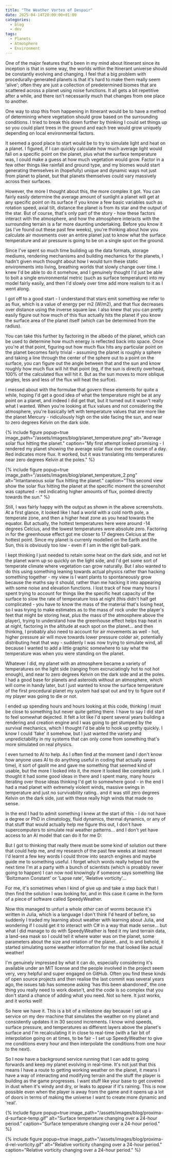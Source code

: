 ```yaml
---
title: "The Weather Vortex of Despair"
date: 2025-04-14T20:00:00+01:00
categories:
  - blog
  - dev
tags:
  - Planets
  - Atmosphere
  - Environment
---
```


One of the major features that's been in my mind about Itinerant since its inception is that in some way, the worlds within the Itinerant universe should be constantly evolving and changing. I feel that a big problem with procedurally-generated planets is that it's hard to make them really seem 'alive'; often they are just a collection of predetermined biomes that are scattered across a planet using noise functions. It all gets a bit repetitive after a while, and there isn't necessarily much that changes from one place to another.

One way to stop this from happening in Itinerant would be to have a method of determining where vegetation should grow based on the surrounding conditions. I tried to break this down further by thinking I could set things up so you could plant trees in the ground and each tree would grow uniquely depending on local environmental factors.

It seemed a good place to start would be to try to simulate light and heat on a planet. I figured, if I can quickly calculate how much average light would fall on a specific point on the planet, plus what the surface temperature was, I could make a guess at how much vegetation would grow. Factor in a few other things like rainfall and ground type, and my biomes would start generating themselves in (hopefully) unique and dynamic ways not just from planet to planet, but that planets themselves could vary massively across their surfaces.

However, the more I thought about this, the more complex it got. You can fairly easily determine the average amount of sunlight a planet will get at any specific point on its surface if you know a few basic variables such as rotation speed, axial tilt, distance the planet is from its star and the output of the star. But of course, that's only part of the story - how these factors interact with the atmosphere, and how the atmosphere interacts with the surrounding terrain is a far more daunting undertaking. Before you know it (as I've found out these past few weeks), you're thinking about how you calculate air movements over an entire planet just to know what the surface temperature and air pressure is going to be on a single spot on the ground.

Since I've spent so much time building up the data formats, storage mediums, rendering mechanisms and building mechanics for the planets, I hadn't given much thought about how I would turn these static environments into living, breathing worlds that slowly change over time. I knew I'd be able to do it somehow, and I genuinely thought I'd just be able to bolt a single environmental metric (such as surface temperature) into my model fairly easily, and then I'd slowly over time add more realism to it as I went along.

I got off to a good start - I understand that stars emit something we refer to as flux, which is a value of energy per m2 (W/m2), and that flux decreases over distance using the inverse square law. I also knew that you can pretty easily figure out how much of this flux actually hits the planet if you know the surface area of the planet itself (which can be determined from the radius).

You can take this further by factoring in the albedo of the planet, which can be used to determine how much energy is reflected back into space. Once you're at that point, figuring out how much flux hits any particular point on the planet becomes fairly trivial - assuming the planet is roughly a sphere and taking a line through the center of the sphere out to a point on the surface, you can figure out the angle between that and the sun and know roughly how much flux will hit that point (eg, if the sun is directly overhead, 100% of the calculated flux will hit it. But as the sun moves to more oblique angles, less and less of the flux will heat the surfce).

I messed about with the formulae that govern these elements for quite a while, hoping I'd get a good idea of what the temperature might be at any point on a planet, and indeed I did get that, but it turned out it wasn't really what I wanted. When you're looking at flux values and not considering the atmosphere, you're basically left with temperature values that are more like the planet Mercury - ridiculously high on the side facing the sun, and near to zero degrees Kelvin on the dark side.

{% include figure popup=true image_path="/assets/images/blog/planet_temperature.png" alt="Average solar flux hitting the planet." caption="My first attempt looked promising - I rendered my planet showing the average solar flux over the course of a day. Red indicates more flux. It worked, but it was translating into temperatures near zero degrees Kelvin at the poles." %}

{% include figure popup=true image_path="/assets/images/blog/planet_temperature_2.png" alt="Intantaneous solar flux hitting the planet." caption="This second view show the solar flux hitting the planet at the specific moment the screenshot was captured - red indicating higher amounts of flux, pointed directly towards the sun." %}

Still, I was fairly happy with the output as shown in the above screenshots. At a first glance, it looked like I had a world with a cold north pole, a temperate zone, and then a higher heat zone as you head towards the equator. But actually, the hottest temperatures here were around -14 degrees Celcius, and the lowest temperatures were absolute zero. Factoring in for the greenhouse effect got me closer to 17 degrees Celcius at the hottest point. Since my planet is currenly modelled on the Earth and the Sun, this is obviously too low - even if I am in the right ball-park.

I kept thinking I just needed to retain some heat on the dark side, and not let the planet warm up so quickly on the light side, and I'd get some sort of temperate climate where vegetation can grow naturally. But I also wanted to do this using something leaning towards actual physics rather than hacking something together - my view is I want plants to spontaneously grow because the maths say it should, rather than me hacking it into appearing with some noise and elevation functions. I lost track of how many hours I spent trying to account for things like the specific heat capacity of the surface to slow the rate of temperature loss at night (this didn't half get complicated - you have to know the mass of the material that's losing heat, so I was trying to make estimates as to the mass of rock under the player's feet that might be storing heat, plus the mass of the atmosphere above the player), trying to understand how the greenhouse effect helps trap heat in at night, factoring in the altitude at each spot on the planet... and then thinking, I probably also need to account for air movements as well - hot, higher pressure air will move towards lower pressure colder air, potentially distributing heat that way - suddenly I was now trying to simulate wind, all because I wanted to add a little graphic somewhere to say what the temperature was when you were standing on the planet.

Whatever I did, my planet with an atmosphere became a variety of temperatures on the light side (ranging from excruciatingly hot to not hot enough), and near to zero degrees Kelvin on the dark side and at the poles. I had a good base for planets and asteroids without an atmosphere, which will come in handy later, but I just wanted to know the surface temperature of the first procedural planet my system had spat out and try to figure out if my player was going to die or not.

I ended up spending hours and hours looking at this code, thinking I must be close to something but never quite getting there. I have to say I did start to feel somewhat dejected. It felt a lot like I'd spent several years building a rendering and creation engine and I was going to get stumped by the survival mechanics, which I thought I'd be able to hook up pretty quickly. I know I could 'fake' it somehow, but I just wanted the variety and unpredictability in my systems that can only come from something that's more simulated on real physics.



I even turned to AI to help. As I often find at the moment (and I don't know how anyone uses AI to do anything useful in coding that actually saves time), it sort of gaslit me and gave me something that seemed kind of usable, but the more I looked into it, the more it looked like complete junk. I thought it had some good ideas in there and I spent many, many hours iterating over those ideas thinking I'd get to somewhere good - in the end I had a mad planet with extremely violent winds, massive swings in temperature and just no survivability rating.. and it was still zero degrees Kelvin on the dark side, just with these really high winds that made no sense.

In the end I had to admit something I knew at the start of this - I do not have a degree or PhD in climatology, fluid dynamics, thermal dynamics, or any of that stuff that would actually help me figure this out, I don't have supercomputers to simulate real weather patterns... and I don't yet have access to an AI model that can do it for me D:

But I got to thinking that really there must be some kind of solution out there that could help me, and my research of the past few weeks at least meant I'd learnt a few key words I could throw into search engines and maybe guide me to something useful. I forget which words really helped but the next time I'm at a party with a bunch of scientists (which is proabbly never going to happen) I can now nod knowingly if someone says something like 'Boltzmann Constant' or 'Lapse rate', 'Relative vorticity'...

For me, it's sometimes when I kind of give up and take a step back that I then find the solution I was looking for, and in this case it came in the form of a piece of software called SpeedyWeather.

Now this managed to unfurl a whole *other* can of worms because it's written in Julia, which is a language I don't think I'd heard of before, so suddenly I traded my learning about weather with learning about Julia, and wondering if I could get it to interact with C# in a way that made sense... but what I did manage to do with SpeedyWeather is feed it my land terrain data, a land-sea mask so I could tell it where water was on the planet, some parameters about the size and rotation of the planet.. and, lo and behold, it started simulating some weather information for me that looked like actual weather!

I'm genuinely impressed by what it can do, especially considering it's available under an MIT license and the people involved in the project seem very, very helpful and super engaged on GitHub. Often you find these kinds of open source projects and then realise the last commit was several years ago, the issues tab has someone asking 'has this been abandoned', the one thing you really need to work doesn't, and the code is so complex that you don't stand a chance of adding what you need. Not so here. It just works, and it works well!

So here we have it. This is a bit of a milestone day because I set up a service on my dev machine that simulates the weather on my planet and consistently updates it in 30 second increments. I know wind speeds, surface pressure, and temperatures as different layers above the planet's surface and I'm recalculating it in close to real-time (with a fair bit of interpolation going on at times, to be fair - I set up SpeedyWeather to give me conditions every hour and then interpolate the conditions from one hour to the next).

So I now have a background service running that I can add to going forwards and keep my planet evolving in real-time. It's not just that this means I have a route to getting working weather on the planet, it means I have a way of interacting and modifying terrain and the stuff the player is building as the game progresses. I want stuff like your base to get covered in dust when it's windy and dry, or leaks to appear if it's raining. This is now possible even when the player is away from the game and it opens up a lot of doors in terms of making the universe I want to create more dynamic and 'real'.

{% include figure popup=true image_path="/assets/images/blog/proxima-d-surface-temp.gif" alt="Surface temperature changing over a 24-hour period." caption="Surface temperature changing over a 24-hour period." %}

{% include figure popup=true image_path="/assets/images/blog/proxima-d-rel-vorticity.gif" alt="Relative vorticity changing over a 24-hour period." caption="Relative vorticity changing over a 24-hour period." %}

